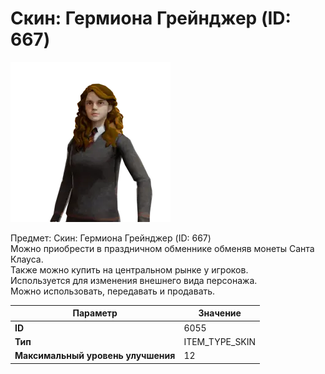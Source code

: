 # Скин: Гермиона Грейнджер (ID: 667)

![Item Image](../img/6055.webp?raw=true)

Предмет: Скин: Гермиона Грейнджер (ID: 667)<br>Можно приобрести в праздничном обменнике обменяв монеты Санта Клауса.<br>Также можно купить на центральном рынке у игроков.<br>Используется для изменения внешнего вида персонажа.<br>Можно использовать, передавать и продавать.


| Параметр | Значение |
|----------|----------|
| **ID** | 6055 |
| **Тип** | ITEM_TYPE_SKIN |
| **Максимальный уровень улучшения** | 12 |

